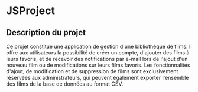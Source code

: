 # JSProject


## Description du projet

Ce projet constitue une application de gestion d'une bibliothèque de films. Il offre aux utilisateurs la possibilité de créer un compte, d'ajouter des films à leurs favoris, et de recevoir des notifications par e-mail lors de l'ajout d'un nouveau film ou de modifications sur leurs films favoris. Les fonctionnalités d'ajout, de modification et de suppression de films sont exclusivement réservées aux administrateurs, qui peuvent également exporter l'ensemble des films de la base de données au format CSV.
